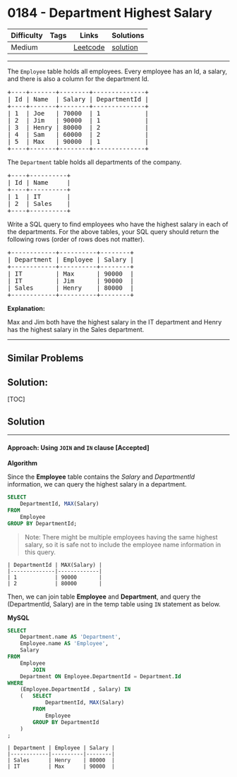 # 0184 - Department Highest Salary

Difficulty  | Tags | Links | Solutions
----------- | ---- | ----- | -----
Medium |  | [Leetcode](https://leetcode.com/problems/department-highest-salary) | [solution](https://leetcode.com/problems/department-highest-salary/solution/)


-----------

<p>The <code>Employee</code> table holds all employees. Every employee has an Id, a salary, and there is also a column for the department Id.</p>

<pre>
+----+-------+--------+--------------+
| Id | Name  | Salary | DepartmentId |
+----+-------+--------+--------------+
| 1  | Joe   | 70000  | 1            |
| 2 &nbsp;| Jim &nbsp; | 90000 &nbsp;| 1 &nbsp; &nbsp; &nbsp; &nbsp; &nbsp; &nbsp;|
| 3  | Henry | 80000  | 2            |
| 4  | Sam   | 60000  | 2            |
| 5  | Max   | 90000  | 1            |
+----+-------+--------+--------------+
</pre>

<p>The <code>Department</code> table holds all departments of the company.</p>

<pre>
+----+----------+
| Id | Name     |
+----+----------+
| 1  | IT       |
| 2  | Sales    |
+----+----------+
</pre>

<p>Write a SQL query to find employees who have the highest salary in each of the departments.&nbsp;For the above tables, your SQL query should return the following rows (order of rows does not matter).</p>

<pre>
+------------+----------+--------+
| Department | Employee | Salary |
+------------+----------+--------+
| IT         | Max      | 90000  |
| IT &nbsp; &nbsp; &nbsp; &nbsp; | Jim &nbsp; &nbsp; &nbsp;| 90000 &nbsp;|
| Sales      | Henry    | 80000  |
+------------+----------+--------+
</pre>

<p><strong>Explanation:</strong></p>

<p>Max and Jim both have&nbsp;the highest salary in the IT department and Henry has the highest salary in the Sales department.</p>


-----------


## Similar Problems




## Solution:

[TOC]

## Solution
---
#### Approach: Using `JOIN` and `IN` clause [Accepted]

**Algorithm**

Since the **Employee** table contains the *Salary* and *DepartmentId* information, we can query the highest salary in a department.

```sql
SELECT
    DepartmentId, MAX(Salary)
FROM
    Employee
GROUP BY DepartmentId;
```
>Note: There might be multiple employees having the same highest salary, so it is safe not to include the employee name information in this query.

```
| DepartmentId | MAX(Salary) |
|--------------|-------------|
| 1            | 90000       |
| 2            | 80000       |
```

Then, we can join table **Employee** and **Department**, and query the (DepartmentId, Salary) are in the temp table using `IN` statement as below.

**MySQL**

```sql
SELECT
    Department.name AS 'Department',
    Employee.name AS 'Employee',
    Salary
FROM
    Employee
        JOIN
    Department ON Employee.DepartmentId = Department.Id
WHERE
    (Employee.DepartmentId , Salary) IN
    (   SELECT
            DepartmentId, MAX(Salary)
        FROM
            Employee
        GROUP BY DepartmentId
	)
;
```
```
| Department | Employee | Salary |
|------------|----------|--------|
| Sales      | Henry    | 80000  |
| IT         | Max      | 90000  |
```
